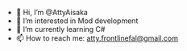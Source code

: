 - 👋 Hi, I’m @AttyAisaka
- 👀 I’m interested in Mod development
- 🌱 I’m currently learning C#
- 📫 How to reach me: atty.frontlinefal@gmail.com


<!---
AttyAisaka/AttyAisaka is a ✨ special ✨ repository because its `README.md` (this file) appears on your GitHub profile.
You can click the Preview link to take a look at your changes.
--->
